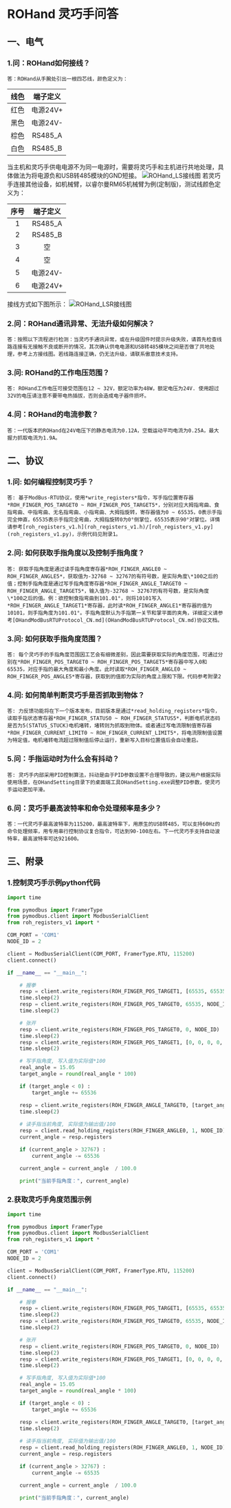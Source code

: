 # ROHand 灵巧手问答

## 一、电气

### 1.问：ROHand如何接线？

    答：ROHand从手腕处引出一根四芯线，颜色定义为：

| 线色  | 端子定义 |
| :---: | :------: |
| 红色  | 电源24V+ |
| 黑色  | 电源24V- |
| 棕色  | RS485_A  |
| 白色  | RS485_B  |

当主机和灵巧手供电电源不为同一电源时，需要将灵巧手和主机进行共地处理，具体做法为将电源负和USB转485模块的GND短接。
![ROHand_LS接线图](res/wiring_CN.png)
若灵巧手连接其他设备，如机械臂，以睿尔曼RM65机械臂为例(定制版)，测试线颜色定义为：

| 序号  | 端子定义 |
| :---: | :------: |
|   1   | RS485_A  |
|   2   | RS485_B  |
|   3   |    空    |
|   4   |    空    |
|   5   | 电源24V- |
|   6   | 电源24V+ |

接线方式如下图所示：
![ROHand_LSR接线图](res/wiring_realman_CN.png)

### 2.问：ROHand通讯异常、无法升级如何解决？

    答：按照以下流程进行检测：当灵巧手通讯异常，或在升级固件时提示升级失败，请首先检查线路连接有无接触不良或断开的情况，其次确认供电电源和USB转485模块之间是否做了共地处理，参考上方接线图。若线路连接正确，仍无法升级，请联系傲意技术支持。

### 3.问: ROHand的工作电压范围？

    答: ROHand工作电压可接受范围在12 ~ 32V，额定功率为48W，额定电压为24V. 使用超过32V的电压请注意不要带电热插拔，否则会造成电子器件损坏。

### 4.问：ROHand的电流参数？

    答：一代版本的ROHand在24V电压下的静态电流为0.12A，空载运动平均电流为0.25A，最大握力抓取电流为1.9A。

## 二、协议

### 1.问: 如何编程控制灵巧手？

    答: 基于ModBus-RTU协议，使用*write_registers*指令，写手指位置寄存器*ROH_FINGER_POS_TARGET0 ~ ROH_FINGER_POS_TARGET5*，分别对应大拇指弯曲、食指弯曲、中指弯曲、无名指弯曲、小指弯曲、大拇指旋转，寄存器值为0 ~ 65535，0表示手指完全伸直，65535表示手指完全弯曲，大拇指旋转0为0°侧掌位，65535表示90°对掌位。详情请参考[roh_registers_v1.h](roh_registers_v1.h)/[roh_registers_v1.py](roh_registers_v1.py)，示例代码见附录1。

### 2.问: 如何获取手指角度以及控制手指角度？

    答: 获取手指角度是通过读手指角度寄存器*ROH_FINGER_ANGLE0 ~ ROH_FINGER_ANGLE5*，获取值为-32768 ~ 32767的有符号数，是实际角度\*100之后的值；控制手指角度是通过写手指角度寄存器*ROH_FINGER_ANGLE_TARGET0 ~ ROH_FINGER_ANGLE_TARGET5*，输入值为-32768 ~ 32767的有符号数，是实际角度\*100之后的值。例：欲控制食指弯曲到101.01°，则将10101写入*ROH_FINGER_ANGLE_TARGET1*寄存器，此时读*ROH_FINGER_ANGLE1*寄存器的值为10101，则手指角度为101.01°。手指角度默认为手指第一关节和掌平面的夹角，详细定义请参考[OHandModBusRTUProtocol_CN.md](OHandModBusRTUProtocol_CN.md)协议文档。

### 3.问: 如何获取手指角度范围？

    答: 每个灵巧手的手指角度范围因工艺会有细微差别，因此需要获取实际的角度范围，可通过分别在*ROH_FINGER_POS_TARGET0 ~ ROH_FINGER_POS_TARGET5*寄存器中写入0和65535，对应手指的最大角度和最小角度。此时读取*ROH_FINGER_ANGLE0 ~ ROH_FINGER_POS_ANGLE5*寄存器，获取到的值即为实际的角度上限和下限。代码参考附录2

### 4.问: 如何简单判断灵巧手是否抓取到物体？

    答: 力反馈功能将在下一个版本发布，目前版本是通过*read_holding_registers*指令，读取手指状态寄存器*ROH_FINGER_STATUS0 ~ ROH_FINGER_STATUS5*，判断电机状态码是否为5(STATUS_STUCK)电机堵转，堵转则为抓取到物体。或者通过写电流限制值寄存器*ROH_FINGER_CURRENT_LIMIT0 ~ ROH_FINGER_CURRENT_LIMIT5*，将电流限制值设置为特定值，电机堵转电流超过限制值后停止运行，重新写入目标位置值后会自动重启。

### 5.问：手指运动时为什么会有抖动？

    答: 灵巧手内部采用PID控制算法，抖动是由于PID参数设置不合理导致的，建议用户根据实际使用场景，在OHandSetting目录下的桌面端工具OHandSetting.exe调整PID参数，使灵巧手运动更加平滑。

### 6.问：灵巧手最高波特率和命令处理频率是多少？

    答：一代灵巧手最高波特率为115200，最高波特率下，用原生的USB转485，可以支持60Hz的命令处理频率，用专用串行控制协议复合指令，可达到90-100左右。下一代灵巧手支持自动波特率，最高波特率可达921600。

## 三、附录

### 1.控制灵巧手示例python代码

```python
import time

from pymodbus import FramerType
from pymodbus.client import ModbusSerialClient
from roh_registers_v1 import *

COM_PORT = 'COM1'
NODE_ID = 2

client = ModbusSerialClient(COM_PORT, FramerType.RTU, 115200)
client.connect()

if __name__ == "__main__":

    # 握拳
    resp = client.write_registers(ROH_FINGER_POS_TARGET1, [65535, 65535, 65535, 65535, 65535], NODE_ID)
    time.sleep(2)
    resp = client.write_registers(ROH_FINGER_POS_TARGET0, 65535, NODE_ID)
    time.sleep(2)

    # 张开
    resp = client.write_registers(ROH_FINGER_POS_TARGET0, 0, NODE_ID)
    time.sleep(2)
    resp = client.write_registers(ROH_FINGER_POS_TARGET1, [0, 0, 0, 0, 0], NODE_ID)
    time.sleep(2)

    # 写手指角度, 写入值为实际值*100
    real_angle = 15.05
    target_angle = round(real_angle * 100)

    if (target_angle < 0) :
        target_angle += 65536

    resp = client.write_registers(ROH_FINGER_ANGLE_TARGET0, [target_angle], NODE_ID)
    time.sleep(2)
    
    # 读手指当前角度, 实际值为输出值/100
    resp = client.read_holding_registers(ROH_FINGER_ANGLE0, 1, NODE_ID)
    current_angle = resp.registers

    if (current_angle > 32767) :
        current_angle -= 65536

    current_angle = current_angle  / 100.0

    print("当前手指角度：", current_angle)
```

### 2.获取灵巧手角度范围示例

```python
import time

from pymodbus import FramerType
from pymodbus.client import ModbusSerialClient
from roh_registers_v1 import *

COM_PORT = 'COM1'
NODE_ID = 2

client = ModbusSerialClient(COM_PORT, FramerType.RTU, 115200)
client.connect()

if __name__ == "__main__":

    # 握拳
    resp = client.write_registers(ROH_FINGER_POS_TARGET1, [65535, 65535, 65535, 65535, 65535], NODE_ID)
    time.sleep(2)
    resp = client.write_registers(ROH_FINGER_POS_TARGET0, 65535, NODE_ID)
    time.sleep(2)

    # 张开
    resp = client.write_registers(ROH_FINGER_POS_TARGET0, 0, NODE_ID)
    time.sleep(2)
    resp = client.write_registers(ROH_FINGER_POS_TARGET1, [0, 0, 0, 0, 0], NODE_ID)
    time.sleep(2)

    # 写手指角度, 写入值为实际值*100
    real_angle = 15.05
    target_angle = round(real_angle * 100)

    if (target_angle < 0) :
        target_angle += 65536

    resp = client.write_registers(ROH_FINGER_ANGLE_TARGET0, [target_angle], NODE_ID)
    time.sleep(2)
    
    # 读手指当前角度, 实际值为输出值/100
    resp = client.read_holding_registers(ROH_FINGER_ANGLE0, 1, NODE_ID)
    current_angle = resp.registers

    if (current_angle > 32767) :
        current_angle -= 65535

    current_angle = current_angle  / 100.0

    print("当前手指角度：", current_angle)
```
